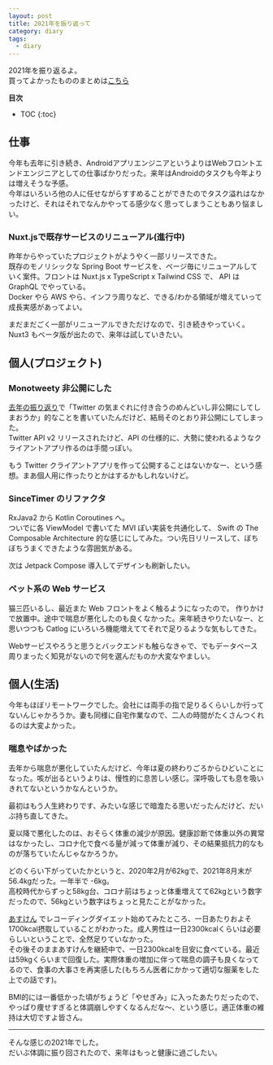 ```yaml
---
layout: post
title: 2021年を振り返って
category: diary
tags:
  - diary
---
```


2021年を振り返るよ。  
買ってよかったもののまとめは[こちら](/2021/12/30/bestbuy2021/)

**目次**
* TOC
{:toc}

## 仕事

今年も去年に引き続き、AndroidアプリエンジニアというよりはWebフロントエンドエンジニアとしての仕事ばかりだった。来年はAndroidのタスクも今年よりは増えそうな予感。  
今年はいろいろ他の人に任せながらすすめることができたのでタスク溢れはなかったけど、それはそれでなんかやってる感少なく思ってしまうこともあり悩ましい。

### Nuxt.jsで既存サービスのリニューアル(進行中) 

昨年からやっていたプロジェクトがようやく一部リリースできた。  
既存のモノリシックな Spring Boot サービスを、ページ毎にリニューアルしていく案件。フロントは Nuxt.js x TypeScript x Tailwind CSS で、 API は GraphQL でやっている。  
Docker やら AWS やら、インフラ周りなど、できる/わかる領域が増えていって成長実感があってよい。

まだまだごく一部がリニューアルできただけなので、引き続きやっていく。Nuxt3 もベータ版が出たので、来年は試していきたい。

## 個人(プロジェクト)

### Monotweety 非公開にした

[去年の振り返り](/2020/12/31/lookingback-2020)で「Twitter の気まぐれに付き合うのめんどいし非公開にしてしまおうか」的なことを書いていたんだけど、結局そのとおり非公開にしてしまった。  
Twitter API v2 リリースされたけど、API の仕様的に、大勢に使われるようなクライアントアプリ作るのは手間っぽい。

もう Twitter クライアントアプリを作って公開することはないかなー、という感想。まあ個人用に作ったりとかはするかもしれないけど。

### SinceTimer のリファクタ

RxJava2 から Kotlin Coroutines へ。  
ついでに各 ViewModel で書いてた MVI ぽい実装を共通化して、 Swift の The Composable Architecture 的な感じにしてみた。つい先日リリースして、ぼちぼちうまくできたような雰囲気がある。

次は Jetpack Compose 導入してデザインも刷新したい。

### ペット系の Web サービス

猫三匹いるし、最近また Web フロントをよく触るようになったので。
作りかけで放置中。途中で喘息が悪化したのも良くなかった。来年続きやりたいなー、と思いつつも Catlog にいろいろ機能増えててそれで足りるような気もしてきた。

Webサービスやろうと思うとバックエンドも触らなきゃで、でもデータベース周りまったく知見がないので何を選んだものか大変なやましい。

## 個人(生活)

今年もほぼリモートワークでした。会社には両手の指で足りるくらいしか行ってないんじゃかろうか。妻も同様に自宅作業なので、二人の時間がたくさんつくれるのは大変よかった。

### 喘息やばかった

去年から喘息が悪化していたんだけど、今年は夏の終わりごろからひどいことになった。咳が出るというよりは、慢性的に息苦しい感じ。深呼吸しても息を吸いきれてないというかなんというか。

最初はもう人生終わりです、みたいな感じで暗澹たる思いだったんだけど、だいぶ持ち直してきた。

夏以降で悪化したのは、おそらく体重の減少が原因。健康診断で体重以外の異常はなかったし、コロナ化で食べる量が減って体重が減り、その結果抵抗力的なものが落ちていたんじゃなかろうか。

どのくらい下がっていたかというと、2020年2月が62kgで、2021年8月末が56.4kgだった。一年半で -6kg。  
高校時代からずっと58kg台、コロナ前はちょっと体重増えてて62kgという数字だったので、56kgという数字はちょっと見たことがなかった。

[あすけん](https://www.asken.jp/) でレコーディングダイエット始めてみたところ、一日あたりおよそ1700kcal摂取していることがわかった。成人男性は一日2300kcalくらいは必要らしいということで、全然足りていなかった。  
その後そのままあすけんを継続中で、一日2300kcalを目安に食べている。最近は59kgくらいまで回復した。実際体重の増加に伴って喘息の調子も良くなってるので、食事の大事さを再実感した(もちろん医者にかかって適切な服薬をした上での話です)。

BMI的には一番低かった頃がちょうど「やせぎみ」に入ったあたりだったので、やっぱり痩せすぎると体調崩しやすくなるんだな〜、という感じ。適正体重の維持は大切ですよ皆さん。

---

そんな感じの2021年でした。  
だいぶ体調に振り回されたので、来年はもっと健康に過ごしたい。
